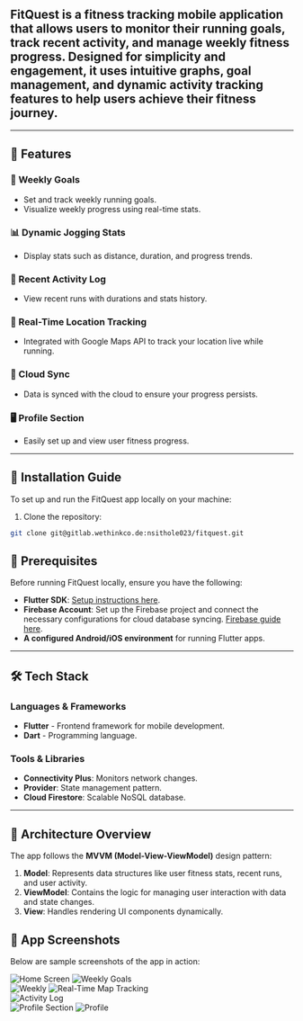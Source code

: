 ## FitQuest is a fitness tracking mobile application that allows users to monitor their running goals, track recent activity, and manage weekly fitness progress. Designed for simplicity and engagement, it uses intuitive graphs, goal management, and dynamic activity tracking features to help users achieve their fitness journey.

---

## 🚀 Features

### 🏃 Weekly Goals
- Set and track weekly running goals.
- Visualize weekly progress using real-time stats.

### 📊 Dynamic Jogging Stats
- Display stats such as distance, duration, and progress trends.

### 📅 Recent Activity Log
- View recent runs with durations and stats history.

### 📍 Real-Time Location Tracking
- Integrated with Google Maps API to track your location live while running.

### 🔗 Cloud Sync
- Data is synced with the cloud to ensure your progress persists.

### 🖥️ Profile Section
- Easily set up and view user fitness progress.

---

## 📱 Installation Guide

To set up and run the FitQuest app locally on your machine:

1. Clone the repository:

```bash
git clone git@gitlab.wethinkco.de:nsithole023/fitquest.git
```

## 🔧 Prerequisites
Before running FitQuest locally, ensure you have the following:

- **Flutter SDK**: [Setup instructions here](https://flutter.dev/docs/get-started/install).
- **Firebase Account**: Set up the Firebase project and connect the necessary configurations for cloud database syncing. [Firebase guide here](https://firebase.google.com/docs).
- **A configured Android/iOS environment** for running Flutter apps.

---

## 🛠️ Tech Stack

### **Languages & Frameworks**
- **Flutter** - Frontend framework for mobile development.
- **Dart** - Programming language.

### **Tools & Libraries**
- **Connectivity Plus**: Monitors network changes.
- **Provider**: State management pattern.
- **Cloud Firestore**: Scalable NoSQL database.

---

## 📂 Architecture Overview
The app follows the **MVVM (Model-View-ViewModel)** design pattern:

1. **Model**: Represents data structures like user fitness stats, recent runs, and user activity.
2. **ViewModel**: Contains the logic for managing user interaction with data and state changes.
3. **View**: Handles rendering UI components dynamically.

## 📸 App Screenshots

Below are sample screenshots of the app in action:

![Home Screen](https://raw.githubusercontent.com/Nosie12/FitQuestSQLite/main/assets/images/Jla3P43tx11%20(1).png)  ![Weekly Goals](https://raw.githubusercontent.com/Nosie12/FitQuestSQLite/main/assets/images/Jla3P43tx11%20(2).png)  
![Weekly ](https://raw.githubusercontent.com/Nosie12/FitQuestSQLite/main/assets/images/Jla3P43tx11%20(7).png)
![Real-Time Map Tracking](https://raw.githubusercontent.com/Nosie12/FitQuestSQLite/main/assets/images/Jla3P43tx11%20(6).png)  
![Activity Log](https://raw.githubusercontent.com/Nosie12/FitQuestSQLite/main/assets/images/Jla3P43tx11%20(4).png)  
![Profile Section](https://raw.githubusercontent.com/Nosie12/FitQuestSQLite/main/assets/images/Jla3P43tx11%20(5).png)
![Profile ](https://raw.githubusercontent.com/Nosie12/FitQuestSQLite/main/assets/images/Jla3P43tx11%20(3).png)
